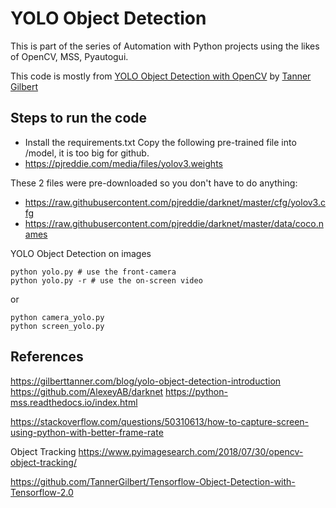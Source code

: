# YOLO Object Detection

This is part of the series of Automation with Python projects using the likes of OpenCV, MSS, Pyautogui.

This code is mostly from [YOLO Object Detection with OpenCV](https://gilberttanner.com/blog/yolo-object-detection-with-opencv) by [Tanner Gilbert](https://github.com/TannerGilbert?tab=repositories)

## Steps to run the code

- Install the requirements.txt
Copy the following pre-trained file into /model, it is too big for github.
- https://pjreddie.com/media/files/yolov3.weights

These 2 files were pre-downloaded so you don't have to do anything: 
- https://raw.githubusercontent.com/pjreddie/darknet/master/cfg/yolov3.cfg
- https://raw.githubusercontent.com/pjreddie/darknet/master/data/coco.names

YOLO Object Detection on images

```
python yolo.py # use the front-camera
python yolo.py -r # use the on-screen video
```
or
```
python camera_yolo.py
python screen_yolo.py
```
## References
https://gilberttanner.com/blog/yolo-object-detection-introduction
https://github.com/AlexeyAB/darknet
https://python-mss.readthedocs.io/index.html

https://stackoverflow.com/questions/50310613/how-to-capture-screen-using-python-with-better-frame-rate

Object Tracking https://www.pyimagesearch.com/2018/07/30/opencv-object-tracking/

https://github.com/TannerGilbert/Tensorflow-Object-Detection-with-Tensorflow-2.0
